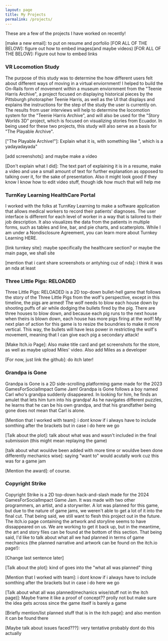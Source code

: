 ```yaml
---
layout: page
title: My Projects
permalink: /projects/
---
```


These are a few of the projects I have worked on recently!

[make a new email]: to put on resume and porfolio
[FOR ALL OF THE BELOW]: figure out how to embed images(and maybe videos)
[FOR ALL OF THE BELOW]: Figure out how to embed links
### VR Locomotion Study

The purpose of this study was to determine the how different users felt about different ways of moving in a virtual enviornment! I helped to build the On-Rails form of movement within a museum enviornment from the "Teenie Harris Archive", a project focused on displaying historical pieces by the Pittsburgh photorapher Teenie Harris, as well as the UI that displays and explains the instructions for the step of the study the user is currently on. The results from user interviews will help to determine the locomotion system for the "Teenie Harris Archive", and will also be used for the "Story Worlds 3D" project, which is focused on visualizing stories from Ecuador. In being used for these two projects, this study will also serve as a basis for "The Playable Archive". 

["The Playable Archive!"]: Explain what it is, with something like ", which is a yadayadayada"

[add screenshots]: and maybe make a video

[Don't explain what I did]: The text part of explaining it is in a resume, make a video and use a small amount of text for further explanation as opposed to talking over it, for the sake of presentation. Also it might look good if they know I know how to edit video stuff, though idk how much that will help me

### TurnKey Learning HealthCare Portal

I worked with the folks at TurnKey Learning to make a software application that allows medical workers to record their patients' diagnoses. The user interface is different for each level of worker in a way that is tailored to their job description. It also visualizes the data from the patients in multiple forms, such as tables and line, bar, and pie charts, and scatterplots. While I am under a Nondisclosure Agreement, you can learn more about Turnkey Learning HERE.

[explain what i did but non-vaguely]: a

[link turnkey site]: maybe specifically the healthcare section? or maybe the main page, we shall site

[mention that i cant share screenshots or antyhing cuz of nda]: i think it was an nda at least

### Three Little Pigs: RELOADED

Three Little Pigs: RELOADED is a 2D top-down bullet-hell game that follows the story of the Three Little Pigs from the wolf's perspective, except in this timeline, the pigs are armed! The wolf needs to blow each house down by shooting puffs of air while dodging the bullets fired by the pig. There are three houses to blow down, and because each pig runs to the next house when theirs is blown down, each house has more pigs firing at the wolf!
My next plan of action for this game is to resize the boundries to make it more vertical. This way, the bullets will have less power in restricting the wolf's movement, meaning that I can give each pig a secondary attack!

[Make Itch.io Page]: Also make title card and get screenshots for the store, as well as maybe upload Miles' video. Also add Miles as a developer

[For now, just link the github]: do itch later!

### Grandpa is Gone

Grandpa is Gone is a 2D side-scrolling platforming game made for the 2023 GamesForSocialImpact Game Jam! Grandpa is Gone follows a boy named Carl who's grandpa suddenly disappeared. In looking for him, he finds an amulet that lets him turn into his grandpa! As he navigates different puzzles, he learns that he can be his own grandpa, and that his grandfather being gone does not mean that Carl is alone.

[Mention that I worked with team]: i dont know if i always have to include somthing after the brackets but in case i do here we go

[Talk about the plot]: talk about what was and wasn't included in the final submission (this might mean replaying the game)

[talk about what wouldve been added with more time or wouldve been done differently mechanics wise]: saying "want to" would acutally work cuz this was for a game jam

[Mention the award]: of course.

### Copyright Strike

Copyright Strike is a 2D top-down hack-and-slash made for the 2024 GamesForSocialImpact Game Jam. It was made with two other programmers, an artist, and a storywriter. A lot was planned for this game, but due to the nature of game jams, we weren't able to get a lot of it into the final cut. That being said, we still want to flesh this project out in the future. The itch.io page containing the artwork and storyline seems to have dissappeared on us. We are working to get it back up, but in the meantime, the art and story files can be found at the bottom of this section. That being said, I'd like to talk about what all we had planned in terms of game mechanics (the planned narrative and artwork can be found on the itch.io page!):

[Change last sentence later]



[Talk about the plot]: kind of goes into the "what all was planned" thing

[Mention that I worked with team]: i dont know if i always have to include somthing after the brackets but in case i do here we go

[Talk about what all was planned(mechanics wise/stuff not in the itch page)]: Maybe frame it like a proof of concept?? prolly not but make sure the idea gets across since the game itself is barely a game

[Briefly mention/list planned stuff that is in the itch page]: and also mention it can be found there

[Maybe talk about issues faced???]: very tentative probably dont do this actually